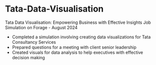 # Tata-Data-Visualisation

Tata Data Visualisation: Empowering Business with Effective Insights Job Simulation on Forage - August 2024

 * Completed a simulation involving creating data visualizations for Tata Consultancy Services
 * Prepared questions for a meeting with client senior leadership
 * Created visuals for data analysis to help executives with effective decision making
    
